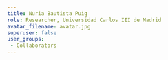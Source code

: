 ```yaml
---
title: Nuria Bautista Puig
role: Researcher, Universidad Carlos III de Madrid
avatar_filename: avatar.jpg
superuser: false
user_groups:
 - Collaborators
---
```

